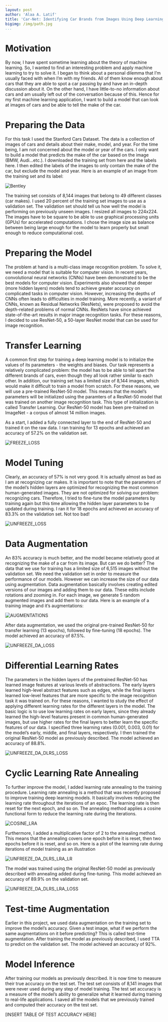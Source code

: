```yaml
---
layout: post
author: 'Alaa A. Latif'
title: 'Car-Net: Identifying Car Brands from Images Using Deep Learning'
bigimg: /img/path.jpg
...
```



Motivation
==========

By now, I have spent sometime learning about the theory of machine
learning. So, I wanted to find an interesting problem and apply machine
learning to try to solve it. I began to think about a personal dilemma
that I’m usually faced with when I’m with my friends. All of them know
enough about cars that they are able to spot a car passing by and have
an in-depth discussion about it. On the other hand, I have little-to-no
information about cars and am usually left out of the conversation
because of this. Hence for my first machine learning application, I want
to build a model that can look at images of cars and be able to tell the
make of the car.

Preparing the Data
==================

For this task I used the Stanford Cars Dataset. The data is a collection
of images of cars and details about their make, model, and year. For the
time being, I am not concerned about the model or year of the cars. I
only want to build a model that predicts the make of the car based on
the image (BMW, Audi...etc.). I downloaded the training set from here
and the labels here. I then edited the labels of the images to only
contain the make of the car, but exclude the model and year. Here is an
example of an image from the training set and its label:

   ![Bentley](/carnet_images/Ferrari_36.png)

The training set consists of 8,144 images that belong to 49 different
classes (car makes). I used 20 percent of the training set images to use
as a validation set. The validation set should tell us how well the
model is performing on previously unseen images. I resized all images to
224x224. The images have to be square to be able to use graphical
processing units (GPUs) for accelerated computations. I chose the image
size as balance between being large enough for the model to learn
properly but small enough to reduce computational cost.

Preparing the Model
===================

The problem at hand is a multi-class image recognition problem. To solve
it, we need a model that is suitable for computer vision. In recent
years, convolutional neural networks (CNNs) have been demonstrated to be
the best models for computer vision. Experiments also showed that deeper
(more hidden layers) models tend to achieve greater accuracy on
complicated tasks in computer vision. However, increasing the depths of
CNNs often leads to difficulties in model training. More recently, a
variant of CNNs, known as Residual Networks (ResNets), were proposed to
avoid the depth-related problems of normal CNNs. ResNets have since
achieved state-of-the-art results in major image recognition tasks. For
these reasons, I decided to use ResNet-50, a 50-layer ResNet model that
can be used for image recognition.

Transfer Learning
=================

A common first step for training a deep learning model is to initialize
the values of its parameters - the weights and biases. Our task
represents a relatively complicated problem: the model has to be able to
tell apart the different brands of cars, even though they all look
rather similar to each other. In addition, our training set has a
limited size of 8,144 images, which would make it difficult to train a
model from scratch. For these reasons, we will use a pre-trained
ResNet-50 model. This means that the model’s parameters will be
initialized using the paramters of a ResNet-50 model that was trained on
another image recognition task. This type of initialization is called
Transfer Learning. Our ResNet-50 model has been pre-trained on ImageNet
\- a corpus of almost 14 million images.

As a start, I added a fully connected layer to the end of ResNet-50 and
trained it on the raw data. I ran training for 13 epochs and achieved an
accuracy of 57.2% on the validation set.

![FREEZE_LOSS](/carnet_images/224_freeze_LossvsIters.png)

Model Tuning
============

Clearly, an accuracy of 57% is not very good. It is actually almost as
bad as I am at recognizing car makes. It is important to note that the
parameters of the model’s hidden layers are optimized for recognizing
the most common human-generated images. They are not optimized for
solving our problem: recognizing cars. Therefore, I tried to fine-tune
the model parameters by training again but this time allowing the hidden
layer parameters to be updated during training. I ran it for 18 epochs
and achieved an accuracy of 83.3% on the validation set. Not too bad!

![UNFREEZE_LOSS](/carnet_images/224_unfreeze_LossvsIters.png)

Data Augmentation
=================

An 83% accuracy is much better, and the model became relatively good at
recognizing the make of a car from its image. But can we do better? The
data that we use for training has a limited size of 6,515 images without
the validation set. We need the validation set in order to measure the
performance of our models. However we can increase the size of our data
using augmentation. Data augmentation basically involves creating edited
versions of our images and adding them to our data. These edits include
rotations and zooming in. For each image, we generate 5 random augmented
images and add them to our data. Here is an example of a training image
and it’s augmentations:

![AUGMENTATIONS](/carnet_images/img_augsv2.png)

After data augmentation, we used the original pre-trained ResNet-50 for
transfer learning (13 epochs), followed by fine-tuning (18 epochs). The
model achieved an accuracy of 87.5%.

![UNFREEZE_DA_LOSS](/carnet_images/224_unfreeze_da_LossvsIters.png)

Differential Learning Rates
===========================

The parameters in the hidden layers of the pretrained ResNet-50 has
learned image features at various levels of abstractions. The early
layers learned high-level abstract features such as edges, while the
final layers learned low-level features that are more specific to the
image recognition task it was trained on. For these reasons, I wanted to
study the effect of applying different learning rates for the different
layers in the model. The basic logic is to use low learning rates on
early layers, since they already learned the high-level features present
in common human-generated images, but use higher rates for the final
layers to better learn the specific features of our data. I specified
three learning rates (0.001, 0.003, 0.01) for the model’s early, middle,
and final layers, respectively. I then trained the original ResNet-50
model as previously described. The model achieved an accuracy of 88.8%.

![UNFREEZE_DA_DLRS_LOSS](/carnet_images/224_unfreeze_da_dlrs_LossvsIters.png)

Cyclic Learning Rate Annealing
==============================

To further improve the model, I added learning rate annealing to the
training procedure. Learning rate annealing is a method that was
recently proposed to improve training deep learning models. It basically
involves reducing the learning rate throughout the iterations of an
epoc. The learning rate is then reset for the next epoch, and so on. The
annealing method applies a cosine functional form to reduce the learning
rate during the iterations.

![COSINE_LRA](/carnet_images/cosine_lra.png)

Furthermore, I added a multiplicative factor of 2 to the annealing
method. This means that the annealing covers one epoch before it is
reset, then two epochs before it is reset, and so on. Here is a plot of
the learning rate during iterations of model training as an illustration

![UNFREEZE_DA_DLRS_LRA_LR](/carnet_images/224_resnet50_unfreeze_da_dlrs_lra_mult_LRvsIters.png)

The model was trained using the original ResNet-50 model as previously
described with annealing added during fine-tuning. This model achieved
an accuracy of 89.9% on the validation set.

![UNFREEZE_DA_DLRS_LRA_LOSS](/carnet_images/224_resnet50_unfreeze_da_dlrs_lra_mult_LOSS.png)

Test-time Augmentation
======================

Earlier in this project, we used data augmentation on the training set
to improve the model’s accuracy. Given a test image, what if we perform
the same augmentations on it before predicting? This is called test-time
augmentation. After training the model as previously described, I used
TTA to predict on the validation set. The model achieved an accuracy of
92%.

Model Inference
===============

After training our models as previously described. It is now time to
measure their true accuracy on the test set. The test set consists of
8,141 images that were never used during any step of model training. The
test set accuracy is a measure of the model’s ability to generalize what
it learned during training to real-life applications. I saved all the
models that we previously trained and computed their accuracy on the
test set.

\[INSERT TABLE OF TEST ACCURACY HERE\]
